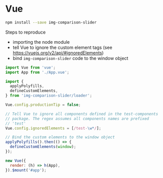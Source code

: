 # Vue

```bash
npm install --save img-comparison-slider
```

Steps to reproduce

- importing the node module
- tell Vue to ignore the custom element tags (see https://vuejs.org/v2/api/#ignoredElements)
- bind `img-comparison-slider` code to the window object

```js
import Vue from 'vue';
import App from './App.vue';

import {
  applyPolyfills,
  defineCustomElements,
} from 'img-comparison-slider/loader';

Vue.config.productionTip = false;

// Tell Vue to ignore all components defined in the test-components
// package. The regex assumes all components names are prefixed
// 'test'
Vue.config.ignoredElements = [/test-\w*/];

// Bind the custom elements to the window object
applyPolyfills().then(() => {
  defineCustomElements(window);
});

new Vue({
  render: (h) => h(App),
}).$mount('#app');
```
